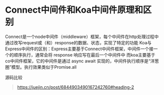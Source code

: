 # Connect中间件和Koa中间件原理和区别

Connect是一个node中间件（middleware）框架，每个中间件在http处理过程中通过改写request或（和）response的数据、状态，实现了特定的功能
Koa与Express中间件的区别：Express主要基于Connect中间件框架，中间件一个接一个的顺序执行，通常会将 response 响应写在最后一个中间件中
而koa主要基于co中间件框架，它的中间件是通过 async await 实现的，中间件执行顺序是“洋葱圈”模型。执行效果类似于Promise.all

源码比较
> <https://juejin.cn/post/6844903490167242760#heading-2>
